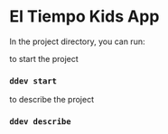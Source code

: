 # El Tiempo Kids App

In the project directory, you can run:

to start the project
### `ddev start`
to describe the project
### `ddev describe`
